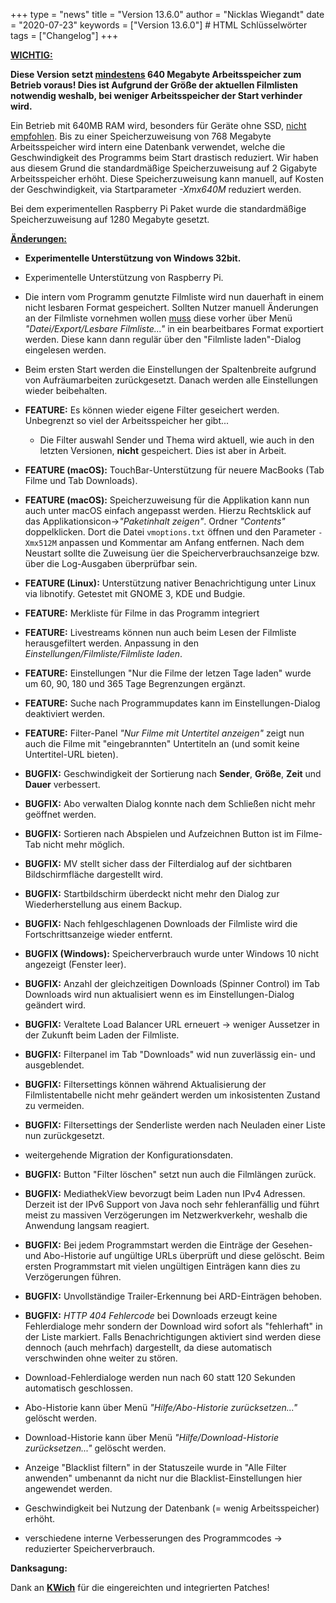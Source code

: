 +++
type = "news"
title = "Version 13.6.0"
author = "Nicklas Wiegandt"
date = "2020-07-23"
keywords = ["Version 13.6.0"] # HTML Schlüsselwörter
tags = ["Changelog"]
+++

<u>**WICHTIG:** </u>

**Diese Version setzt <u>mindestens</u> 640 Megabyte Arbeitsspeicher zum Betrieb voraus! Dies ist Aufgrund der Größe der aktuellen Filmlisten notwendig weshalb, bei weniger Arbeitsspeicher der Start verhinder wird.**

Ein Betrieb mit 640MB RAM wird, besonders für Geräte ohne SSD, <u>nicht empfohlen</u>. Bis zu einer Speicherzuweisung von 768 Megabyte Arbeitsspeicher wird intern eine Datenbank verwendet, welche die Geschwindigkeit des Programms beim Start drastisch reduziert.
Wir haben aus diesem Grund die standardmäßige Speicherzuweisung auf 2 Gigabyte Arbeitsspeicher erhöht. Diese Speicherzuweisung kann manuell, auf Kosten der Geschwindigkeit, via Startparameter *-Xmx640M* reduziert werden.

Bei dem experimentellen Raspberry Pi Paket wurde die standardmäßige Speicherzuweisung auf 1280 Megabyte gesetzt.

**<u>Änderungen:</u>**

* **Experimentelle Unterstützung von Windows 32bit.**
* Experimentelle Unterstützung von Raspberry Pi.
* Die intern vom Programm genutzte Filmliste wird nun dauerhaft in einem nicht lesbaren Format gespeichert. Sollten Nutzer manuell Änderungen an der Filmliste vornehmen wollen <u>muss</u> diese vorher über Menü *"Datei/Export/Lesbare Filmliste..."* in ein bearbeitbares Format exportiert werden. Diese kann dann regulär über den "Filmliste laden"-Dialog eingelesen werden.
* Beim ersten Start werden die Einstellungen der Spaltenbreite aufgrund von Aufräumarbeiten zurückgesetzt. Danach werden alle Einstellungen wieder beibehalten.
* **FEATURE:** Es können wieder eigene Filter geseichert werden. Unbegrenzt so viel der Arbeitsspeicher her gibt...
  
  * Die Filter auswahl Sender und Thema wird aktuell, wie auch in den letzten Versionen, **nicht** gespeichert. Dies ist aber in Arbeit.
* **FEATURE (macOS):** TouchBar-Unterstützung für neuere MacBooks (Tab Filme und Tab Downloads).
* **FEATURE (macOS):** Speicherzuweisung für die Applikation kann nun auch unter macOS einfach angepasst werden. Hierzu Rechtsklick auf das Applikationsicon->*"Paketinhalt zeigen"*. Ordner *"Contents"* doppelklicken. Dort die Datei `vmoptions.txt` öffnen und den Parameter `-Xmx512M` anpassen und Kommentar am Anfang entfernen. Nach dem Neustart sollte die Zuweisung üer die Speicherverbrauchsanzeige bzw. über die Log-Ausgaben überprüfbar sein.
* **FEATURE (Linux):** Unterstützung nativer Benachrichtigung unter Linux via libnotify. Getestet mit GNOME 3, KDE und Budgie.
* **FEATURE:** Merkliste für Filme in das Programm integriert
* **FEATURE:** Livestreams können nun auch beim Lesen der Filmliste herausgefiltert werden. Anpassung in den *Einstellungen/Filmliste/Filmliste laden*.
* **FEATURE:** Einstellungen "Nur die Filme der letzen Tage laden" wurde um 60, 90, 180 und 365 Tage Begrenzungen ergänzt.
* **FEATURE:** Suche nach Programmupdates kann im Einstellungen-Dialog deaktiviert werden.
* **FEATURE:** Filter-Panel *"Nur Filme mit Untertitel anzeigen"* zeigt nun auch die Filme mit "eingebrannten" Untertiteln an (und somit keine Untertitel-URL bieten).
* **BUGFIX:** Geschwindigkeit der Sortierung nach **Sender**, **Größe**, **Zeit** und **Dauer** verbessert.
* **BUGFIX:** Abo verwalten Dialog konnte nach dem Schließen nicht mehr geöffnet werden.
* **BUGFIX:** Sortieren nach Abspielen und Aufzeichnen Button ist im Filme-Tab nicht mehr möglich.
* **BUGFIX:** MV stellt sicher dass der Filterdialog auf der sichtbaren Bildschirmfläche dargestellt wird.
* **BUGFIX:** Startbildschirm überdeckt nicht mehr den Dialog zur Wiederherstellung aus einem Backup.
* **BUGFIX:** Nach fehlgeschlagenen Downloads der Filmliste wird die Fortschrittsanzeige wieder entfernt.
* **BUGFIX (Windows):** Speicherverbrauch wurde unter Windows 10 nicht angezeigt (Fenster leer).
* **BUGFIX:** Anzahl der gleichzeitigen Downloads (Spinner Control) im Tab Downloads wird nun aktualisiert wenn es im Einstellungen-Dialog geändert wird.
* **BUGFIX:** Veraltete Load Balancer URL erneuert -> weniger Aussetzer in der Zukunft beim Laden der Filmliste.
* **BUGFIX:** Filterpanel im Tab "Downloads" wid nun zuverlässig ein- und ausgeblendet.
* **BUGFIX:** Filtersettings können während Aktualisierung der Filmlistentabelle nicht mehr geändert werden um inkosistenten Zustand zu vermeiden.
* **BUGFIX:** Filtersettings der Senderliste werden nach Neuladen einer Liste nun zurückgesetzt.
* weitergehende Migration der Konfigurationsdaten.
* **BUGFIX:** Button "Filter löschen" setzt nun auch die Filmlängen zurück.
* **BUGFIX:** MediathekView bevorzugt beim Laden nun IPv4 Adressen. Derzeit ist der IPv6 Support von Java noch sehr fehleranfällig und führt meist zu massiven Verzögerungen im Netzwerkverkehr, weshalb die Anwendung langsam reagiert.
* **BUGFIX:** Bei jedem Programmstart werden die Einträge der Gesehen- und Abo-Historie auf ungültige URLs überprüft und diese gelöscht. Beim ersten Programmstart mit vielen ungültigen Einträgen kann dies zu Verzögerungen führen.
* **BUGFIX:** Unvollständige Trailer-Erkennung bei ARD-Einträgen behoben.
* **BUGFIX:** *HTTP 404 Fehlercode* bei Downloads erzeugt keine Fehlerdialoge mehr sondern der Download  wird sofort als "fehlerhaft" in der Liste markiert. Falls Benachrichtigungen aktiviert sind werden diese dennoch (auch mehrfach) dargestellt, da diese automatisch verschwinden ohne weiter zu stören.
* Download-Fehlerdialoge werden nun nach 60 statt 120 Sekunden automatisch geschlossen.
* Abo-Historie kann über Menü *"Hilfe/Abo-Historie zurücksetzen..."* gelöscht werden.
* Download-Historie kann über Menü *"Hilfe/Download-Historie zurücksetzen..."* gelöscht werden.
* Anzeige "Blacklist filtern" in der Statuszeile wurde in "Alle Filter anwenden" umbenannt da nicht nur die Blacklist-Einstellungen hier angewendet werden.
* Geschwindigkeit bei Nutzung der Datenbank (= wenig Arbeitsspeicher) erhöht.
* verschiedene interne Verbesserungen des Programmcodes -> reduzierter Speicherverbrauch.

**Danksagung:**

Dank an [**KWich**](https://github.com/KWich) für die eingereichten und integrierten Patches!
